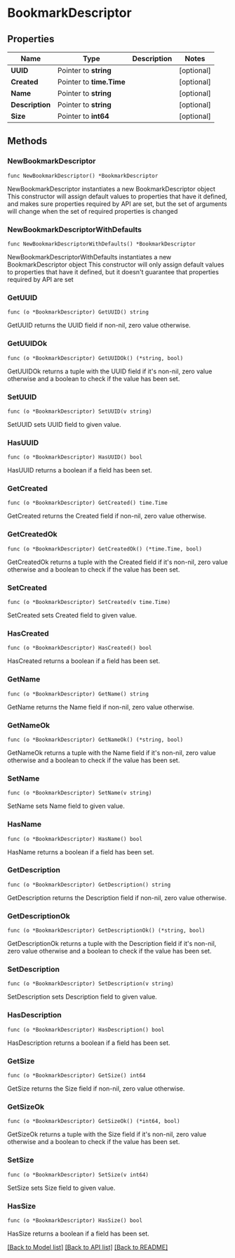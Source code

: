 # BookmarkDescriptor

## Properties

Name | Type | Description | Notes
------------ | ------------- | ------------- | -------------
**UUID** | Pointer to **string** |  | [optional] 
**Created** | Pointer to **time.Time** |  | [optional] 
**Name** | Pointer to **string** |  | [optional] 
**Description** | Pointer to **string** |  | [optional] 
**Size** | Pointer to **int64** |  | [optional] 

## Methods

### NewBookmarkDescriptor

`func NewBookmarkDescriptor() *BookmarkDescriptor`

NewBookmarkDescriptor instantiates a new BookmarkDescriptor object
This constructor will assign default values to properties that have it defined,
and makes sure properties required by API are set, but the set of arguments
will change when the set of required properties is changed

### NewBookmarkDescriptorWithDefaults

`func NewBookmarkDescriptorWithDefaults() *BookmarkDescriptor`

NewBookmarkDescriptorWithDefaults instantiates a new BookmarkDescriptor object
This constructor will only assign default values to properties that have it defined,
but it doesn't guarantee that properties required by API are set

### GetUUID

`func (o *BookmarkDescriptor) GetUUID() string`

GetUUID returns the UUID field if non-nil, zero value otherwise.

### GetUUIDOk

`func (o *BookmarkDescriptor) GetUUIDOk() (*string, bool)`

GetUUIDOk returns a tuple with the UUID field if it's non-nil, zero value otherwise
and a boolean to check if the value has been set.

### SetUUID

`func (o *BookmarkDescriptor) SetUUID(v string)`

SetUUID sets UUID field to given value.

### HasUUID

`func (o *BookmarkDescriptor) HasUUID() bool`

HasUUID returns a boolean if a field has been set.

### GetCreated

`func (o *BookmarkDescriptor) GetCreated() time.Time`

GetCreated returns the Created field if non-nil, zero value otherwise.

### GetCreatedOk

`func (o *BookmarkDescriptor) GetCreatedOk() (*time.Time, bool)`

GetCreatedOk returns a tuple with the Created field if it's non-nil, zero value otherwise
and a boolean to check if the value has been set.

### SetCreated

`func (o *BookmarkDescriptor) SetCreated(v time.Time)`

SetCreated sets Created field to given value.

### HasCreated

`func (o *BookmarkDescriptor) HasCreated() bool`

HasCreated returns a boolean if a field has been set.

### GetName

`func (o *BookmarkDescriptor) GetName() string`

GetName returns the Name field if non-nil, zero value otherwise.

### GetNameOk

`func (o *BookmarkDescriptor) GetNameOk() (*string, bool)`

GetNameOk returns a tuple with the Name field if it's non-nil, zero value otherwise
and a boolean to check if the value has been set.

### SetName

`func (o *BookmarkDescriptor) SetName(v string)`

SetName sets Name field to given value.

### HasName

`func (o *BookmarkDescriptor) HasName() bool`

HasName returns a boolean if a field has been set.

### GetDescription

`func (o *BookmarkDescriptor) GetDescription() string`

GetDescription returns the Description field if non-nil, zero value otherwise.

### GetDescriptionOk

`func (o *BookmarkDescriptor) GetDescriptionOk() (*string, bool)`

GetDescriptionOk returns a tuple with the Description field if it's non-nil, zero value otherwise
and a boolean to check if the value has been set.

### SetDescription

`func (o *BookmarkDescriptor) SetDescription(v string)`

SetDescription sets Description field to given value.

### HasDescription

`func (o *BookmarkDescriptor) HasDescription() bool`

HasDescription returns a boolean if a field has been set.

### GetSize

`func (o *BookmarkDescriptor) GetSize() int64`

GetSize returns the Size field if non-nil, zero value otherwise.

### GetSizeOk

`func (o *BookmarkDescriptor) GetSizeOk() (*int64, bool)`

GetSizeOk returns a tuple with the Size field if it's non-nil, zero value otherwise
and a boolean to check if the value has been set.

### SetSize

`func (o *BookmarkDescriptor) SetSize(v int64)`

SetSize sets Size field to given value.

### HasSize

`func (o *BookmarkDescriptor) HasSize() bool`

HasSize returns a boolean if a field has been set.


[[Back to Model list]](../README.md#documentation-for-models) [[Back to API list]](../README.md#documentation-for-api-endpoints) [[Back to README]](../README.md)


